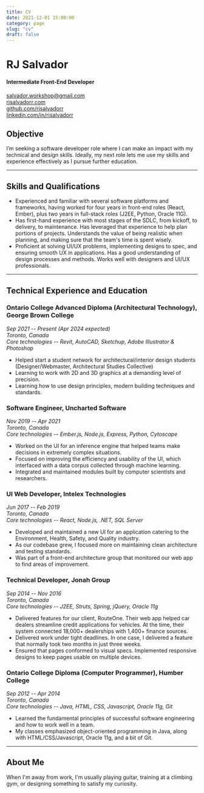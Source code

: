 ```yaml
---
title: CV
date: 2021-12-01 15:00:00
category: page
slug: "cv"
draft: false
---
```


# RJ Salvador

#### Intermediate Front-End Developer

[salvador.workshop@gmail.com](mailto:salvador.workshop@gmail.com)  
[rjsalvadorr.com](https://rjsalvadorr.com/)  
[github.com/rjsalvadorr](https://github.com/rjsalvadorr)  
[linkedin.com/in/rjsalvadorr](https://www.linkedin.com/in/rjsalvadorr/)  

## Objective

I’m seeking a software developer role where I can make an impact with my technical and design skills. Ideally, my next role lets me use my skills and experience effectively as I pursue further education.

---

## Skills and Qualifications

- Experienced and familiar with several software platforms and frameworks, having worked for four years in front-end roles (React, Ember), plus two years in full-stack roles (J2EE, Python, Oracle 11G).
- Has first-hand experience with most stages of the SDLC, from kickoff, to delivery, to maintenance. Has leveraged that experience to help plan portions of projects. Understands the value of being realistic when planning, and making sure that the team's time is spent wisely.
- Proficient at solving UI/UX problems, implementing designs to spec, and ensuring smooth UX in applications. Has a good understanding of design processes and methods. Works well with designers and UI/UX professionals.

---

## Technical Experience and Education

### Ontario College Advanced Diploma (Architectural Technology), George Brown College

_Sep 2021 -- Present (Apr 2024 expected)  
Toronto, Canada  
Core technologies -- Revit, AutoCAD, Sketchup, Adobe Illustrator & Photoshop_

- Helped start a student network for architectural/interior design students (Designer/Webmaster, Architectural Studies Collective)
- Learning to work with 2D and 3D graphics at a demanding level of precision.
- Learning how to use design principles, modern building techniques and standards.

### Software Engineer, Uncharted Software

_Nov 2019 -- Apr 2021  
Toronto, Canada  
Core technologies -- Ember.js, Node.js, Express, Python, Cytoscape_
 
- Worked on the UI for an inference engine that helped teams make decisions in extremely complex situations.
- Focused on improving the efficiency and usability of the UI, which interfaced with a data corpus collected through machine learning.
- Integrated and maintained modules built by computer scientists and researchers.

### UI Web Developer, Intelex Technologies

_Jun 2017 -- Feb 2019  
Toronto, Canada  
Core technologies -- React, Node.js, .NET, SQL Server_ 

- Developed and maintained a new UI for an application catering to the Environment, Health, Safety, and Quality industry.
- As our codebase grew, I focused more on maintaining clean architecture and testing standards.
- Was part of a front-end architecture group that monitored our web app to find areas of improvement.

### Technical Developer, Jonah Group

_Sep 2014 -- Nov 2016  
Toronto, Canada  
Core technologies -- J2EE, Struts, Spring, jQuery, Oracle 11g_

- Delivered features for our client, RouteOne. Their web app helped car dealers streamline credit applications for vehicles. At the time, their system connected 18,000+ dealerships with 1,400+ finance sources.
- Delivered work under tight deadlines. In one case, I delivered a feature that normally took two months in just three weeks.
- Ensured that pages conformed to visual specs. Implemented responsive designs to keep pages usable on multiple devices.

### Ontario College Diploma (Computer Programmer), Humber College

_Sep 2012 -- Apr 2014  
Toronto, Canada  
Core technologies -- Java, HTML, CSS, Javascript, Oracle 11g, Git_

- Learned the fundamental principles of successful software engineering and how to work well in a team.
- My classes emphasized object-oriented programming in Java, along with HTML/CSS/Javascript, Oracle 11g, and a bit of Git.

---

## About Me

When I'm away from work, I'm usually playing guitar, training at a climbing gym, or designing something to satisfy my curiosity.
